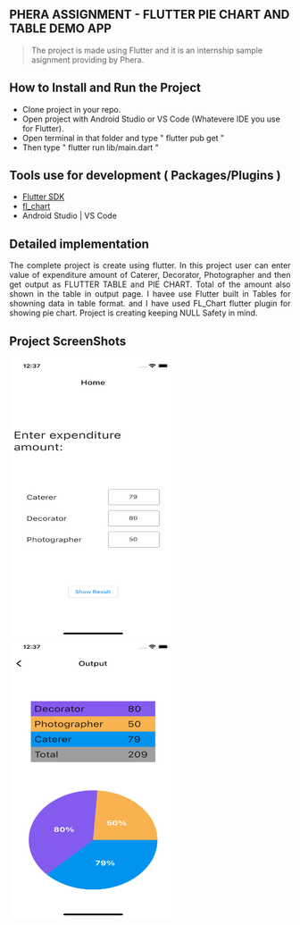 ## PHERA ASSIGNMENT - FLUTTER PIE CHART AND TABLE DEMO APP

> The project is made using Flutter and it is an internship sample asignment providing by Phera.

## How to Install and Run the Project

- Clone project in your repo.
- Open project with Android Studio or VS Code (Whatevere IDE you use for Flutter).
- Open terminal in that folder and type " flutter pub get "
- Then type " flutter run lib/main.dart "

## Tools use for development ( Packages/Plugins )

- [Flutter SDK](https://flutter.dev)
- [fl_chart](https://pub.dev/packages/fl_chart)
- Android Studio | VS Code

## Detailed implementation

<p align="justify" >The complete project is create using flutter. In this project user can enter value of expenditure amount of Caterer, Decorator, Photographer and then get output as FLUTTER TABLE and PIE CHART. Total of the amount also shown in the table in output page. I havee use Flutter built in Tables for showning data in table format. and I have used FL_Chart flutter plugin for showing pie chart. Project is creating keeping NULL Safety in mind. </p>

## Project ScreenShots
<div>
<img src="1.png" width="300px" height="500px">
 
<img src="2.png" width="300px" height="500px">
</div>
